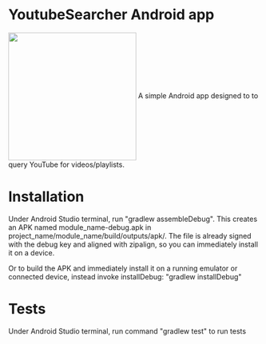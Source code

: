YoutubeSearcher Android app
===========================
<img align="center" height="256" src="https://i.imgur.com/8dR6mLc.png"/>
A simple Android app designed to to query YouTube for videos/playlists.

Installation
============
Under Android Studio terminal, run "gradlew assembleDebug".
This creates an APK named module_name-debug.apk in project_name/module_name/build/outputs/apk/. The file is already signed with the debug key and aligned with zipalign, so you can immediately install it on a device.

Or to build the APK and immediately install it on a running emulator or connected device, instead invoke installDebug: "gradlew installDebug"

Tests
=====
Under Android Studio terminal, run command "gradlew test" to run tests
